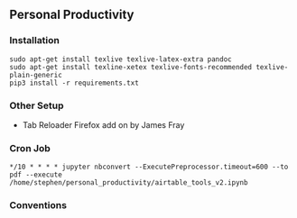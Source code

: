 ## Personal Productivity

### Installation
```
sudo apt-get install texlive texlive-latex-extra pandoc
sudo apt-get install texline-xetex texlive-fonts-recommended texlive-plain-generic
pip3 install -r requirements.txt
```
### Other Setup
- Tab Reloader Firefox add on by James Fray

### Cron Job
```
*/10 * * * * jupyter nbconvert --ExecutePreprocessor.timeout=600 --to pdf --execute /home/stephen/personal_productivity/airtable_tools_v2.ipynb 
```


### Conventions
